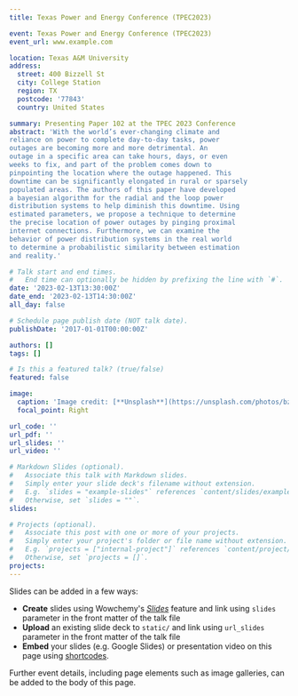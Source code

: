 ```yaml
---
title: Texas Power and Energy Conference (TPEC2023)

event: Texas Power and Energy Conference (TPEC2023)
event_url: www.example.com

location: Texas A&M University
address:
  street: 400 Bizzell St
  city: College Station
  region: TX
  postcode: '77843'
  country: United States

summary: Presenting Paper 102 at the TPEC 2023 Conference
abstract: 'With the world’s ever-changing climate and
reliance on power to complete day-to-day tasks, power
outages are becoming more and more detrimental. An
outage in a specific area can take hours, days, or even
weeks to fix, and part of the problem comes down to
pinpointing the location where the outage happened. This
downtime can be significantly elongated in rural or sparsely
populated areas. The authors of this paper have developed
a bayesian algorithm for the radial and the loop power
distribution systems to help diminish this downtime. Using
estimated parameters, we propose a technique to determine
the precise location of power outages by pinging proximal
internet connections. Furthermore, we can examine the
behavior of power distribution systems in the real world
to determine a probabilistic similarity between estimation
and reality.'

# Talk start and end times.
#   End time can optionally be hidden by prefixing the line with `#`.
date: '2023-02-13T13:30:00Z'
date_end: '2023-02-13T14:30:00Z'
all_day: false

# Schedule page publish date (NOT talk date).
publishDate: '2017-01-01T00:00:00Z'

authors: []
tags: []

# Is this a featured talk? (true/false)
featured: false

image:
  caption: 'Image credit: [**Unsplash**](https://unsplash.com/photos/bzdhc5b3Bxs)'
  focal_point: Right

url_code: ''
url_pdf: ''
url_slides: ''
url_video: ''

# Markdown Slides (optional).
#   Associate this talk with Markdown slides.
#   Simply enter your slide deck's filename without extension.
#   E.g. `slides = "example-slides"` references `content/slides/example-slides.md`.
#   Otherwise, set `slides = ""`.
slides:

# Projects (optional).
#   Associate this post with one or more of your projects.
#   Simply enter your project's folder or file name without extension.
#   E.g. `projects = ["internal-project"]` references `content/project/deep-learning/index.md`.
#   Otherwise, set `projects = []`.
projects:
---
```


Slides can be added in a few ways:

- **Create** slides using Wowchemy's [_Slides_](https://wowchemy.com/docs/managing-content/#create-slides) feature and link using `slides` parameter in the front matter of the talk file
- **Upload** an existing slide deck to `static/` and link using `url_slides` parameter in the front matter of the talk file
- **Embed** your slides (e.g. Google Slides) or presentation video on this page using [shortcodes](https://wowchemy.com/docs/writing-markdown-latex/).

Further event details, including page elements such as image galleries, can be added to the body of this page.

